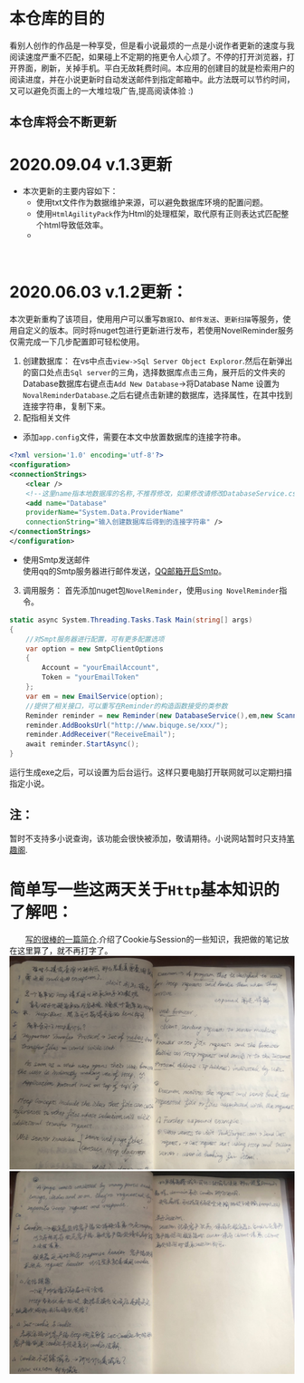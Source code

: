 # 本仓库的目的
看别人创作的作品是一种享受，但是看小说最烦的一点是小说作者更新的速度与我阅读速度严重不匹配，如果碰上不定期的拖更令人心烦了。不停的打开浏览器，打开界面，刷新，关掉手机。平白无故耗费时间。本应用的创建目的就是检索用户的阅读进度，并在小说更新时自动发送邮件到指定邮箱中。此方法既可以节约时间，又可以避免页面上的一大堆垃圾广告,提高阅读体验 :)

## 本仓库将会不断更新

# 2020.09.04 v.1.3更新
- 本次更新的主要内容如下：  
    - 使用txt文件作为数据维护来源，可以避免数据库环境的配置问题。  
    - 使用`HtmlAgilityPack`作为Html的处理框架，取代原有正则表达式匹配整个html导致低效率。  
    - 

&emsp;&emsp;   

# 2020.06.03 v.1.2更新：
本次更新重构了该项目，使用用户可以重写`数据IO`、`邮件发送`、`更新扫描`等服务，使用自定义的版本。同时将nuget包进行更新进行发布，若使用NovelReminder服务仅需完成一下几步配置即可轻松使用。
1. 创建数据库：
在vs中点击`view->Sql Server Object Exploror`.然后在新弹出的窗口处点击`Sql server`的三角，选择数据库点击三角，展开后的文件夹的Database数据库右键点击`Add New Database`->将Database Name 设置为`NovalReminderDatabase`.之后右键点击新建的数据库，选择属性，在其中找到连接字符串，复制下来。 
2. 配指相关文件
- 添加`app.config`文件，需要在本文中放置数据库的连接字符串。  
```xml
<?xml version='1.0' encoding='utf-8'?>  
<configuration>  
<connectionStrings>  
    <clear />  
    <!--这里name指本地数据库的名称,不推荐修改，如果修改请修改DatabaseService.cs文件19行的字符参数为所设置的名字-->
    <add name="Database"
    providerName="System.Data.ProviderName"
    connectionString="输入创建数据库后得到的连接字符串" />  
</connectionStrings>  
</configuration>
```
- 使用Smtp发送邮件  
使用qq的Smtp服务器进行邮件发送，[QQ邮箱开启Smtp](https://jingyan.baidu.com/article/6079ad0eb14aaa28fe86db5a.html)。
3. 调用服务：
首先添加nuget包`NovelReminder`，使用`using NovelReminder`指令。
```cs
static async System.Threading.Tasks.Task Main(string[] args)
{
    //对Smpt服务器进行配置，可有更多配置选项
    var option = new SmtpClientOptions
    {
        Account = "yourEmailAccount",
        Token = "yourEmailToken"
    };
    var em = new EmailService(option);
    //提供了相关接口，可以重写在Reminder的构造函数接受的类参数
    Reminder reminder = new Reminder(new DatabaseService(),em,new Scanner());
    reminder.AddBooksUrl("http://www.biquge.se/xxx/");
    reminder.AddReceiver("ReceiveEmail");
    await reminder.StartAsync();
}
```
运行生成exe之后，可以设置为后台运行。这样只要电脑打开联网就可以定期扫描指定小说。

## 注：
暂时不支持多小说查询，该功能会很快被添加，敬请期待。小说网站暂时只支持[笔趣阁](http://www.biquge.se/).




# 简单写一些这两天关于`Http`基本知识的了解吧：
&emsp;&emsp;[写的很棒的一篇简介](https://www.cnblogs.com/andy-zhou/p/5360107.html).介绍了Cookie与Session的一些知识，我把做的笔记放在这里算了，就不再打字了。  
![](Images/1.jpg)
![](Images/2.jpg)